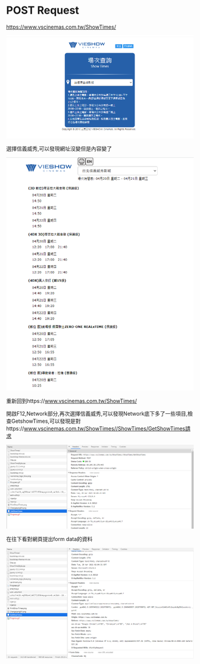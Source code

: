# POST Request

https://www.vscinemas.com.tw/ShowTimes/

<img src = "1.PNG"></img>

選擇信義威秀,可以發現網址沒變但是內容變了

<img src = "2.PNG"></img>

重新回到https://www.vscinemas.com.tw/ShowTimes/

開啟F12,Network部分,再次選擇信義威秀,可以發現Network底下多了一些項目,檢查GetshowTimes,可以發現是對https://www.vscinemas.com.tw/ShowTimes//ShowTimes/GetShowTimes請求


<img src = "4.PNG"></img>

在往下看對網頁提出form data的資料

<img src = "5.PNG"></img>











